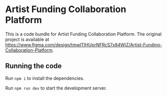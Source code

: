 
  # Artist Funding Collaboration Platform

  This is a code bundle for Artist Funding Collaboration Platform. The original project is available at https://www.figma.com/design/tmwlTIHUprNFRcS7x84WjZ/Artist-Funding-Collaboration-Platform.

  ## Running the code

  Run `npm i` to install the dependencies.

  Run `npm run dev` to start the development server.
  